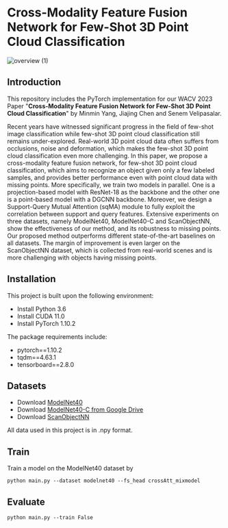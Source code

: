 # Cross-Modality Feature Fusion Network for Few-Shot 3D Point Cloud Classification

![overview (1)](https://user-images.githubusercontent.com/63827451/195998009-4463e9c3-af93-4ae1-b47c-6f5472c7e0a3.png)

## Introduction

This repository includes the PyTorch implementation for our WACV 2023 Paper "**Cross-Modality Feature Fusion Network for Few-Shot 3D Point Cloud Classification**" by Minmin Yang, Jiajing Chen and Senem Velipasalar.

Recent years have witnessed significant progress in the field of few-shot image classification while few-shot 3D point cloud classification still remains under-explored. Real-world 3D point cloud data often suffers from occlusions, noise and deformation, which makes the few-shot 3D point cloud classification even more challenging. In this paper, we propose a cross-modality feature fusion network, for few-shot 3D point cloud classification, which aims to recognize an object given only a few labeled samples, and provides better performance even with point cloud data with missing points. More specifically, we train two models in parallel. One is a projection-based model with ResNet-18 as the backbone and the other one is a point-based model with a DGCNN backbone. Moreover, we design a Support-Query Mutual Attention (sqMA) module to fully exploit the correlation between support and query features. Extensive experiments on three datasets, namely ModelNet40, ModelNet40-C and ScanObjectNN, show the effectiveness of our method, and its robustness to missing points. Our proposed method outperforms different state-of-the-art baselines on all datasets. The margin of improvement is even larger on the ScanObjectNN dataset, which is collected from real-world scenes and is more challenging with objects having missing points.

## Installation

This project is built upon the following environment:
* Install Python 3.6
* Install CUDA 11.0
* Install PyTorch 1.10.2

The package requirements include:
* pytorch==1.10.2
* tqdm==4.63.1
* tensorboard==2.8.0

## Datasets

* Download [ModelNet40](https://modelnet.cs.princeton.edu/)
* Download [ModelNet40-C from Google Drive](https://drive.google.com/drive/folders/10YeQRh92r_WdL-Dnog2zQfFr03UW4qXX)
* Download [ScanObjectNN](https://hkust-vgd.github.io/scanobjectnn/)

All data used in this project is in .npy format.
## Train
Train a model on the ModelNet40 dataset by
```
python main.py --dataset modelnet40 --fs_head crossAtt_mixmodel
```

## Evaluate
```
python main.py --train False
```
